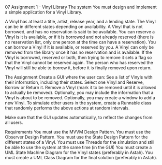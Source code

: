 07 Assignment 1 - Vinyl Library
The system
You must design and implement a simple application for a Vinyl Library.

A Vinyl has at least a title, artist, release year, and a lending state. The Vinyl can be in different states depending on availability.
A Vinyl that is not borrowed, and has no reservation is said to be available.
You can reserve a Vinyl is it is available, or if it is borrowed and not already reserved (there is no reservation list, only one person at the time can have a reservation).
You can borrow a Vinyl if it is available, or reserved by you.
A Vinyl can only be removed from the library once it has no reservation and is available.
If the Vinyl is borrowed, reserved or both, then trying to remove it sets a flag so that the Vinyl cannot be reserved again. The person who has reserved the Vinyl will still be able to borrow it, before it is finally removed upon return.

The Assignment
Create a GUI where the user can:
See a list of Vinyls with their information, including their states.
Select one Vinyl and Reserve, Borrow or Return it.
Remove a Vinyl (mark it to be removed until it is allowed to actually be removed).
Optionally, you may include the information that a Vinyl is about to be removed.
Optionally, you may create a window to add a new Vinyl.
To simulate other users in the system, create a Runnable class that randomly performs the above actions at random intervals.

Make sure that the GUI updates automatically, to reflect the changes from all users.

Requirements
You must use the MVVM Design Pattern.
You must use the Observer Design Pattern.
You must use the State Design Pattern for the different states of a Vinyl.
You must use Threads for the simulation and still be able to use the system at the same time (in the GUI)
You must create a UML State Machine Diagram for the Vinyl states (preferably in Astah).
You must create a UML Class Diagram for the final solution (preferably in Astah).
